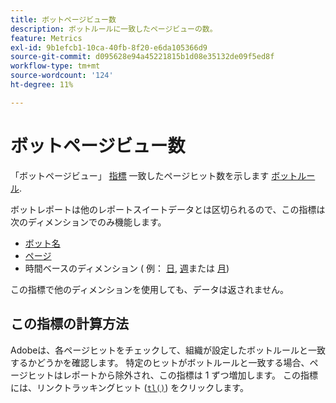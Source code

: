 ```yaml
---
title: ボットページビュー数
description: ボットルールに一致したページビューの数。
feature: Metrics
exl-id: 9b1efcb1-10ca-40fb-8f20-e6da105366d9
source-git-commit: d095628e94a45221815b1d08e35132de09f5ed8f
workflow-type: tm+mt
source-wordcount: '124'
ht-degree: 11%

---
```


# ボットページビュー数

「ボットページビュー」 [指標](overview.md) 一致したページヒット数を示します [ボットルール](/help/admin/admin/c-manage-report-suites/c-edit-report-suites/general/bot-removal/bot-rules.md).

ボットレポートは他のレポートスイートデータとは区切られるので、この指標は次のディメンションでのみ機能します。

* [ボット名](../dimensions/bot-name.md)
* [ページ](../dimensions/page.md)
* 時間ベースのディメンション ( 例： [日](../dimensions/day.md), [週](../dimensions/week.md)または [月](../dimensions/month.md))

この指標で他のディメンションを使用しても、データは返されません。

## この指標の計算方法

Adobeは、各ページヒットをチェックして、組織が設定したボットルールと一致するかどうかを確認します。 特定のヒットがボットルールと一致する場合、ページヒットはレポートから除外され、この指標は 1 ずつ増加します。 この指標には、リンクトラッキングヒット ([`tl()`](/help/implement/vars/functions/tl-method.md)) をクリックします。
